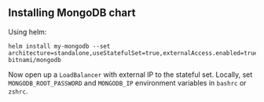 
## Installing MongoDB chart
Using helm:

```shell
helm install my-mongodb --set architecture=standalone,useStatefulSet=true,externalAccess.enabled=true bitnami/mongodb
```

Now open up a `LoadBalancer` with external IP to the stateful set.
Locally, set `MONGODB_ROOT_PASSWORD` and `MONGODB_IP` environment variables in `bashrc` or `zshrc`.